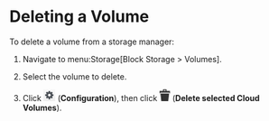 # Deleting a Volume

To delete a volume from a storage manager:

1.  Navigate to menu:Storage\[Block Storage \> Volumes\].

2.  Select the volume to delete.

3.  Click ![Configuration](/images/1847.png) (**Configuration**), then
    click ![1861](/images/1861.png) (**Delete selected Cloud Volumes**).
